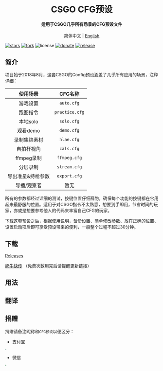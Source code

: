 <h1 align="center">CSGO CFG预设</h1>
<h4 align="center">适用于CSGO几乎所有场景的CFG预设文件</h3>

<p align="center">
  简体中文 |
  <a href="https://github.com/Purple-CSGO/CSGO-Config-Presets/blob/En-US/README.md">English</a>

</p>

[![stars](https://img.shields.io/github/stars/Purple-CSGO/CSGO-Config-Presets.svg?style=flat&color=green)](https://github.com/Purple-CSGO/CSGO-Config-Presets)
[![fork](https://img.shields.io/github/forks/Purple-CSGO/CSGO-Config-Presets.svg?style=flat&color=critical)](https://github.com/Purple-CSGO/CSGO-Config-Presets)
![license](https://img.shields.io/badge/license-GPL%203-orange.svg?style=flat)
[![donate](https://img.shields.io/badge/$-donate-ff69b4.svg?style=flat)]([https://github.com/Purple-CSGO/CSGO-Config-Presets#捐赠](https://github.com/Purple-CSGO/CSGO-Config-Presets#捐赠))
[![release](https://img.shields.io/github/release/Purple-CSGO/CSGO-Config-Presets.svg?style=flat&color=blue)](https://github.com/Purple-CSGO/CSGO-Config-Presets/releases)

## 简介

项目始于2018年8月，这套CSGO的Config预设涵盖了几乎所有应用的场景，注释详细：

|     使用场景      |    CFG名称     |
| :---------------: | :------------: |
|     游戏设置      |   `auto.cfg`   |
|     跑图指令      | `practice.cfg` |
|     本地solo      |   `solo.cfg`   |
|     观看demo      |   `demo.cfg`   |
|   录制集锦素材    |   `hlae.cfg`   |
|    自拍杆视角     |   `cals.cfg`   |
|    ffmpeg录制     |  `ffmpeg.cfg`  |
|     分层录制      |  `stream.cfg`  |
| 导出准星&持枪参数 |  `export.cfg`  |
|    导播/观察者    |      暂无      |

所有的参数都经过详细的测试，按键位置仔细斟酌，确保每个功能的按键都在它用起来最舒服的位置。适用于对CSGO指令不太熟悉，想要到手即用，节省时间的玩家，亦或是想要参考他人的代码来丰富自己CFG的玩家。

下载这套预设之后，根据使用说明，备份设置、简单修改参数、放在正确的位置、设置启动项后即可享受预设带来的便利，一般整个过程不超过30分钟。

## 下载

[Releases](https://github.com/Purple-CSGO/CSGO-Config-Presets/releases)

[奶牛快传](https://c-t.work/s/ee0709ed4bb940) （免费次数用完后请提醒更新链接）

## 用法



## 翻译



## 捐赠

捐赠请备注昵称和`CFG预设`以便区分：

- 支付宝

<img src="https://gitee.com/Purple-CSGO/Purp1e-Image-Hosting/raw/master/1583847105466.jpg" style="zoom:25%;" />

- 微信

<img src="https://gitee.com/Purple-CSGO/Purp1e-Image-Hosting/raw/master/mm_facetoface_collect_qrcode_1580722926875.png" style="zoom:25%;" />